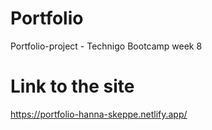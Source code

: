 # Portfolio
Portfolio-project - Technigo Bootcamp week 8

# Link to the site

https://portfolio-hanna-skeppe.netlify.app/
